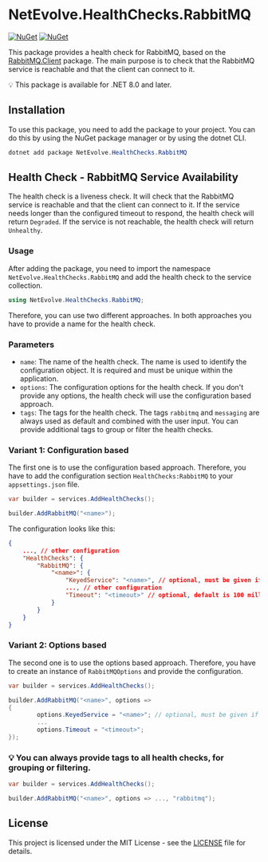 # NetEvolve.HealthChecks.RabbitMQ

[![NuGet](https://img.shields.io/nuget/v/NetEvolve.HealthChecks.RabbitMQ?logo=nuget)](https://www.nuget.org/packages/NetEvolve.HealthChecks.RabbitMQ/)
[![NuGet](https://img.shields.io/nuget/dt/NetEvolve.HealthChecks.RabbitMQ?logo=nuget)](https://www.nuget.org/packages/NetEvolve.HealthChecks.RabbitMQ/)

This package provides a health check for RabbitMQ, based on the [RabbitMQ.Client](https://www.nuget.org/packages/RabbitMQ.Client/) package. The main purpose is to check that the RabbitMQ service is reachable and that the client can connect to it.

:bulb: This package is available for .NET 8.0 and later.

## Installation
To use this package, you need to add the package to your project. You can do this by using the NuGet package manager or by using the dotnet CLI.
```powershell
dotnet add package NetEvolve.HealthChecks.RabbitMQ
```

## Health Check - RabbitMQ Service Availability
The health check is a liveness check. It will check that the RabbitMQ service is reachable and that the client can connect to it. If the service needs longer than the configured timeout to respond, the health check will return `Degraded`. If the service is not reachable, the health check will return `Unhealthy`.

### Usage
After adding the package, you need to import the namespace `NetEvolve.HealthChecks.RabbitMQ` and add the health check to the service collection.
```csharp
using NetEvolve.HealthChecks.RabbitMQ;
```
Therefore, you can use two different approaches. In both approaches you have to provide a name for the health check.

### Parameters
- `name`: The name of the health check. The name is used to identify the configuration object. It is required and must be unique within the application.
- `options`: The configuration options for the health check. If you don't provide any options, the health check will use the configuration based approach.
- `tags`: The tags for the health check. The tags `rabbitmq` and `messaging` are always used as default and combined with the user input. You can provide additional tags to group or filter the health checks.

### Variant 1: Configuration based
The first one is to use the configuration based approach. Therefore, you have to add the configuration section `HealthChecks:RabbitMQ` to your `appsettings.json` file.
```csharp
var builder = services.AddHealthChecks();

builder.AddRabbitMQ("<name>");
```

The configuration looks like this:
```json
{
    ..., // other configuration
    "HealthChecks": {
        "RabbitMQ": {
            "<name>": {
                "KeyedService": "<name>", // optional, must be given if you want to access a keyed service
                ..., // other configuration
                "Timeout": "<timeout>" // optional, default is 100 milliseconds
            }
        }
    }
}
```

### Variant 2: Options based
The second one is to use the options based approach. Therefore, you have to create an instance of `RabbitMQOptions` and provide the configuration.
```csharp
var builder = services.AddHealthChecks();

builder.AddRabbitMQ("<name>", options =>
{
        options.KeyedService = "<name>"; // optional, must be given if you want to access a keyed service
        ...
        options.Timeout = "<timeout>";
});
```

### :bulb: You can always provide tags to all health checks, for grouping or filtering.

```csharp
var builder = services.AddHealthChecks();

builder.AddRabbitMQ("<name>", options => ..., "rabbitmq");
```
## License

This project is licensed under the MIT License - see the [LICENSE](../../LICENSE) file for details.
